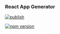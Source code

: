 ### React App Generator
[![publish](https://github.com/ynden/generator-react-app/workflows/Publish%20npm%20package/badge.svg?branch=master)](https://github.com/ynden/generator-react-app/workflows/Publish%20npm%20package/badge.svg?branch=master)

[![npm version](https://badge.fury.io/js/generator-build-for-me.svg)](https://badge.fury.io/js/generator-build-for-me)
